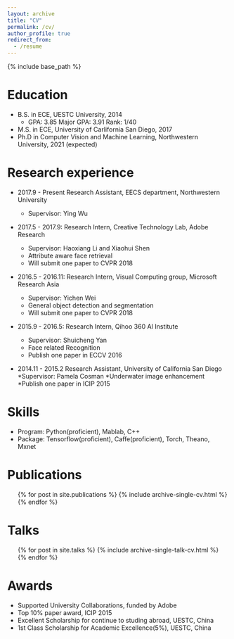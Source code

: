 ```yaml
---
layout: archive
title: "CV"
permalink: /cv/
author_profile: true
redirect_from:
  - /resume
---
```


{% include base_path %}

Education
======
* B.S. in ECE, UESTC University, 2014
  * GPA: 3.85 Major GPA: 3.91 Rank: 1/40
* M.S. in ECE, University of Carlifornia San Diego, 2017
* Ph.D in Computer Vision and Machine Learning, Northwestern University, 2021 (expected)

Research experience
======

* 2017.9 - Present Research Assistant, EECS department, Northwestern University
  * Supervisor: Ying Wu

* 2017.5 - 2017.9: Research Intern, Creative Technology Lab, Adobe Research
  * Supervisor: Haoxiang Li and Xiaohui Shen
  * Attribute aware face retrieval
  * Will submit one paper to CVPR 2018

* 2016.5 - 2016.11: Research Intern, Visual Computing group, Microsoft Research Asia
  * Supervisor: Yichen Wei
  * General object detection and segmentation
  * Will submit one paper to CVPR 2018

* 2015.9 - 2016.5: Research Intern, Qihoo 360 AI Institute
  * Supervisor: Shuicheng Yan
  * Face related Recognition
  * Publish one paper in ECCV 2016

* 2014.11 - 2015.2 Research Assistant, University of California San Diego
  *Supervisor: Pamela Cosman
  *Underwater image enhancement
  *Publish one paper in ICIP 2015

Skills
======
* Program: Python(proficient), Mablab, C++
* Package: Tensorflow(proficient), Caffe(proficient), Torch, Theano, Mxnet

Publications
======
  <ul>{% for post in site.publications %}
    {% include archive-single-cv.html %}
  {% endfor %}</ul>
  
Talks
======
  <ul>{% for post in site.talks %}
    {% include archive-single-talk-cv.html %}
  {% endfor %}</ul>
  
Awards
======

* Supported University Collaborations, funded by Adobe
* Top 10% paper award, ICIP 2015
* Excellent Scholarship for continue to studing abroad, UESTC, China
* 1st Class Scholarship for Academic Excellence(5%), UESTC, China
  

